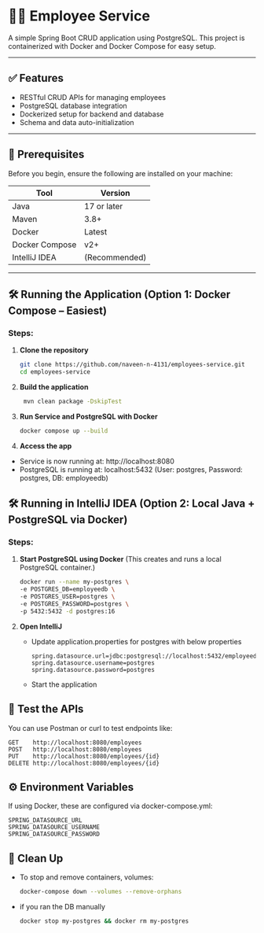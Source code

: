 # 🧑‍💼 Employee Service

A simple Spring Boot CRUD application using PostgreSQL. This project is containerized with Docker and Docker Compose for easy setup.

---

## ✅ Features

- RESTful CRUD APIs for managing employees
- PostgreSQL database integration
- Dockerized setup for backend and database
- Schema and data auto-initialization

---

## 🔧 Prerequisites

Before you begin, ensure the following are installed on your machine:

| Tool           | Version       |
|----------------|---------------|
| Java           | 17 or later   |
| Maven          | 3.8+          |
| Docker         | Latest        |
| Docker Compose | v2+           |
| IntelliJ IDEA  | (Recommended) |

---

## 🛠️ Running the Application (Option 1: Docker Compose – Easiest)
### Steps:

1. **Clone the repository**
   ```bash
   git clone https://github.com/naveen-n-4131/employees-service.git
   cd employees-service

2. **Build the application**
   ```bash
    mvn clean package -DskipTest
   
3. **Run Service and PostgreSQL with Docker**

    ```bash
    docker compose up --build
4. **Access the app**

- Service is now running at: http://localhost:8080
- PostgreSQL is running at: localhost:5432 (User: postgres, Password: postgres, DB: employeedb)

## 🛠️ Running in IntelliJ IDEA (Option 2: Local Java + PostgreSQL via Docker)
### Steps:

1. **Start PostgreSQL using Docker**
   (This creates and runs a local PostgreSQL container.)

    ```bash
   docker run --name my-postgres \
    -e POSTGRES_DB=employeedb \
    -e POSTGRES_USER=postgres \
    -e POSTGRES_PASSWORD=postgres \
    -p 5432:5432 -d postgres:16
   
2. **Open IntelliJ**
   - Update application.properties for postgres with below properties
      ```
     spring.datasource.url=jdbc:postgresql://localhost:5432/employeedb
     spring.datasource.username=postgres
     spring.datasource.password=postgres
   - Start the application

## 🧪 Test the APIs
You can use Postman or curl to test endpoints like:

    GET    http://localhost:8080/employees
    POST   http://localhost:8080/employees
    PUT    http://localhost:8080/employees/{id}
    DELETE http://localhost:8080/employees/{id}

## ⚙️ Environment Variables
If using Docker, these are configured via docker-compose.yml:

    SPRING_DATASOURCE_URL
    SPRING_DATASOURCE_USERNAME
    SPRING_DATASOURCE_PASSWORD

## 🧼 Clean Up
- To stop and remove containers, volumes:
    ```bash
    docker-compose down --volumes --remove-orphans
- if you ran the DB manually
    ```bash
  docker stop my-postgres && docker rm my-postgres
